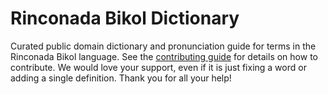 
# Rinconada Bikol Dictionary

Curated public domain dictionary and pronunciation guide for terms in the Rinconada Bikol language. See the [contributing guide](https://github.com/drumworkteam/term/blob/make/.github/contributing.md) for details on how to contribute. We would love your support, even if it is just fixing a word or adding a single definition. Thank you for all your help!